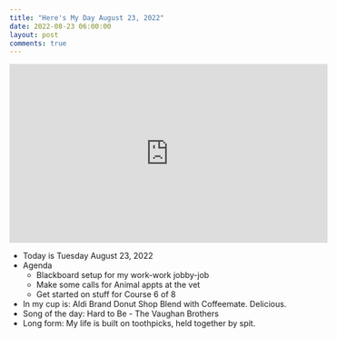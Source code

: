 ```yaml
---
title: "Here's My Day August 23, 2022"
date: 2022-08-23 06:00:00
layout: post
comments: true
---
```




<iframe width="560" height="315" src="https://www.youtube.com/embed/F6UwP9IABIE" title="YouTube video player" frameborder="0" allow="accelerometer; autoplay; clipboard-write; encrypted-media; gyroscope; picture-in-picture" allowfullscreen></iframe>



- Today is Tuesday August 23, 2022
- Agenda
	- Blackboard setup for my work-work jobby-job
	- Make some calls for Animal appts at the vet
	- Get started on stuff for Course 6 of 8
- In my cup is: Aldi Brand Donut Shop Blend with Coffeemate. Delicious.
- Song of the day: Hard to Be - The Vaughan Brothers
- Long form: My life is built on toothpicks, held together by spit.